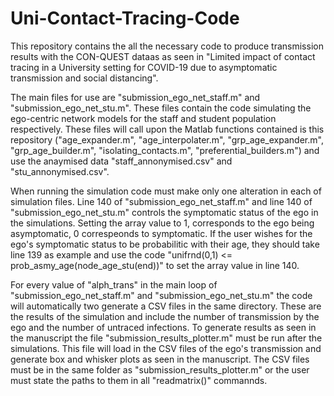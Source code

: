 # Uni-Contact-Tracing-Code
This repository contains the all the necessary code to produce transmission results with the CON-QUEST dataas as seen in "Limited impact of contact tracing in a University setting for COVID-19 due to asymptomatic transmission and social distancing".

The main files for use are "submission_ego_net_staff.m" and "submission_ego_net_stu.m". These files contain the code simulating the ego-centric network models for the staff and student population respectively. These files will call upon the Matlab functions contained is this repository ("age_expander.m", "age_interpolater.m", "grp_age_expander.m", "grp_age_builder.m", "isolating_contacts.m", "preferential_builders.m") and use the anaymised data "staff_annonymised.csv" and "stu_annonymised.csv". 

When running the simulation code must make only one alteration in each of simulation files. Line 140 of "submission_ego_net_staff.m" and line 140 of "submission_ego_net_stu.m" controls the symptomatic status of the ego in the simulations. Setting the array value to 1, corresponds to the ego being asymptomatic, 0 correspeonds to symptomatic. If the user wishes for the ego's symptomatic status to be probabilitic with their age, they should take line 139 as example and use the code "unifrnd(0,1) <= prob_asmy_age(node_age_stu(end))" to set the array value in line 140.

For every value of "alph_trans" in the main loop of "submission_ego_net_staff.m" and "submission_ego_net_stu.m" the code will automatically two generate a CSV files in the same directory. These are the results of the simulation and include the number of transmission by the ego and the number of untraced infections. To generate results as seen in the manuscript the file "submission_results_plotter.m" must be run after the simulations. This file will load in the CSV files of the ego's transmission and generate box and whisker plots as seen in the manuscript. The CSV files must be in the same folder as "submission_results_plotter.m" or the user must state the paths to them in all "readmatrix()" commannds.
